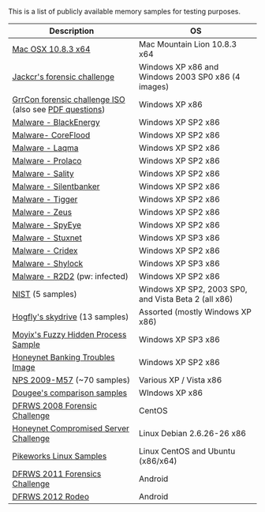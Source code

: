 
This is a list of publicly available memory samples for testing purposes. 

| Description | OS|
|-------------|---|
| [Mac OSX 10.8.3 x64](http://www.memoryanalysis.net/memuploads/MacMountainLion_10_8_3_AMDx64.vmem.7z) | Mac Mountain Lion 10.8.3 x64|
| [Jackcr's forensic challenge](https://t.co/Rfx8Iw7j) | Windows XP x86 and Windows 2003 SP0 x86 (4 images)|
| [GrrCon forensic challenge ISO](http://t.co/m0JCvrnV) (also see [PDF questions](http://t.co/tgpdyUWb)) |Windows XP x86 |
| [Malware - BlackEnergy](http://malwarecookbook.googlecode.com/svn-history/r26/trunk/17/6/be2.vmem.zip)  |  Windows XP SP2 x86 |
| [Malware- CoreFlood](http://malwarecookbook.googlecode.com/svn-history/r26/trunk/16/6/coreflood.vmem.zip)  |  Windows XP SP2 x86 |
| [Malware - Laqma](http://malwarecookbook.googlecode.com/svn-history/r26/trunk/16/7/laqma.vmem.zip)  |  Windows XP SP2 x86 |
| [Malware - Prolaco](http://malwarecookbook.googlecode.com/svn-history/r26/trunk/15/6/prolaco.vmem.zip) |  Windows XP SP2 x86 |
| [Malware - Sality](http://malwarecookbook.googlecode.com/svn-history/r26/trunk/17/11/sality.vmem.zip) |  Windows XP SP2 x86 |
| [Malware - Silentbanker](http://malwarecookbook.googlecode.com/svn-history/r26/trunk/16/6/silentbanker.vmem.zip) |  Windows XP SP2 x86 |
| [Malware - Tigger](http://malwarecookbook.googlecode.com/svn-history/r26/trunk/17/8/tigger.vmem.zip) |  Windows XP SP2 x86 |
| [Malware - Zeus](http://malwarecookbook.googlecode.com/svn-history/r26/trunk/17/1/zeus.vmem.zip) |  Windows XP SP2 x86 |
| [Malware - SpyEye](http://code.google.com/p/malwarecookbook/source/browse/trunk/spyeye.vmem.zip) |  Windows XP SP2 x86 |
| [Malware - Stuxnet](http://malwarecookbook.googlecode.com/svn/trunk/stuxnet.vmem.zip) |  Windows XP SP3 x86|
| [Malware - Cridex](http://files.sempersecurus.org/dumps/cridex_memdump.zip)  |  Windows XP SP2 x86 |
| [Malware - Shylock](http://various-things.googlecode.com/files/vmem2.zip)  |  Windows XP SP3 x86 |
| [Malware - R2D2](http://www.mediafire.com/file/yxqodp1p2aca91x/0zapftis.rar) (pw: infected)  |  Windows XP SP2 x86 |
| [NIST](http://www.cfreds.nist.gov/mem/memory-images.rar) (5 samples) |  Windows XP SP2, 2003 SP0, and Vista Beta 2 (all x86)|
| [Hogfly's skydrive](http://cid-5694a755c9c6a175.skydrive.live.com/browse.aspx/Public) (13 samples) |  Assorted (mostly Windows XP x86) |
| [Moyix's Fuzzy Hidden Process Sample](http://amnesia.gtisc.gatech.edu/~moyix/ds_fuzz_hidden_proc.img.bz2) |  Windows XP SP3 x86 |
| [Honeynet Banking Troubles Image](https://www.honeynet.org/challenges/2010_3_banking_troubles) |  Windows XP SP2 x86 |
| [NPS 2009-M57](http://digitalcorpora.org/corp/nps/scenarios/2009-m57-patents/ram/) (~70 samples)  |   Various XP / Vista x86 |
| [Dougee's comparison samples](http://dougee652.blogspot.com/2011/04/malware-memory-images.html) |  WIndows XP x86 |
| [DFRWS 2008 Forensic Challenge](http://www.dfrws.org/2008/challenge/submission.shtml)  |  CentOS |
| [Honeynet Compromised Server Challenge](http://www.honeynet.org/challenges/2011_7_compromised_server)  |  Linux Debian 2.6.26-26 x86 |
| [Pikeworks Linux Samples](http://secondlookforensics.com/images.html)  |  Linux CentOS and Ubuntu (x86/x64) |
| [DFRWS 2011 Forensics Challenge](http://www.dfrws.org/2011/challenge/Case1.tgz)  |  Android |
| [DFRWS 2012 Rodeo](http://dfrws.org/2012/Rodeo2012.tgz)  |  Android |
